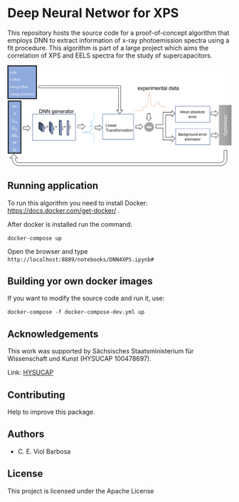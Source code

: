 # Deep Neural Networ for XPS

This repository hosts the source code for a proof-of-concept algorithm that employs DNN to extract information of x-ray photoemission spectra using a fit procedure.
This algorithm is part of a large project which aims the correlation of XPS and EELS spectra for the study of supercapacitors.

<img src="dnn_fit.png" width="800" style="background=white"/>


## Running application

To run this algorithm you need to install Docker: https://docs.docker.com/get-docker/ .

After docker is installed run the command:

```
docker-compose up

```

Open the browser and type `http://localhost:8889/notebooks/DNN4XPS.ipynb#`



## Building yor own docker images

If you want to modify the source code and run it, use:

```
docker-compose -f docker-compose-dev.yml up

```


## Acknowledgements
This work was supported by  Sächsisches Staatsministerium für Wissenschaft und Kunst (HYSUCAP 100478697).

Link: [HYSUCAP](https://www.era-learn.eu/network-information/networks/m-era-net-2/m-era-net-call-2019/synthesis-and-characterization-of-novel-2d-hybrid-materials-for-supercapacitors)



## Contributing

Help to improve this package.

## Authors 

*   C. E. Viol Barbosa


## License

This project is licensed under the Apache License
